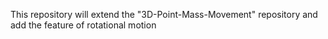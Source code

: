 This repository will extend the "3D-Point-Mass-Movement" repository and add the feature of rotational motion
